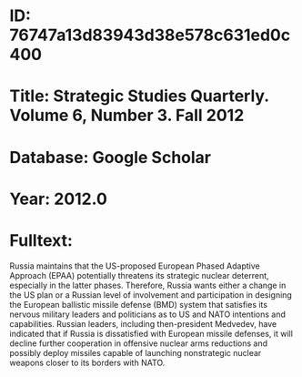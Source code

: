 # ID: 76747a13d83943d38e578c631ed0c400
# Title: Strategic Studies Quarterly. Volume 6, Number 3. Fall 2012
# Database: Google Scholar
# Year: 2012.0
# Fulltext:
Russia maintains that the US-proposed European Phased Adaptive Approach (EPAA) potentially threatens its strategic nuclear deterrent, especially in the latter phases.
Therefore, Russia wants either a change in the US plan or a Russian level of involvement and participation in designing the European ballistic missile defense (BMD) system that satisfies its nervous military leaders and politicians as to US and NATO intentions and capabilities.
Russian leaders, including then-president Medvedev, have indicated that if Russia is dissatisfied with European missile defenses, it will decline further cooperation in offensive nuclear arms reductions and possibly deploy missiles capable of launching nonstrategic nuclear weapons closer to its borders with NATO.